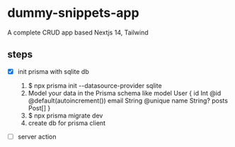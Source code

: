 # dummy-snippets-app
A complete CRUD app based Nextjs 14, Tailwind

## steps
- [x] init prisma with sqlite db
    1. $ npx prisma init --datasource-provider sqlite
    2. Model your data in the Prisma schema like
        model User {
            id    Int     @id @default(autoincrement())
            email String  @unique
            name  String?
            posts Post[]
        }
    3. $ npx prisma migrate dev
    4. create db for prisma client

- [ ] server action
